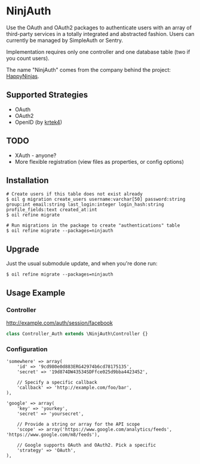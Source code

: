 # NinjAuth

Use the OAuth and OAuth2 packages to authenticate users with an array of third-party services in a totally integrated and abstracted fashion. Users can currently be managed by SimpleAuth or Sentry.

Implementation requires only one controller and one database table (two if you count users).

The name "NinjAuth" comes from the company behind the project: [HappyNinjas](http://happyninjas.com/).

## Supported Strategies

- OAuth
- OAuth2
- OpenID (by [krtek4](https://github.com/krtek4)) 

## TODO

- XAuth - anyone?
- More flexible registration (view files as properties, or config options)

## Installation

    # Create users if this table does not exist already
    $ oil g migration create_users username:varchar[50] password:string group:int email:string last_login:integer login_hash:string profile_fields:text created_at:int
    $ oil refine migrate
	
	# Run migrations in the package to create "authentications" table
	$ oil refine migrate --packages=ninjauth
	
## Upgrade

Just the usual submodule update, and when you're done run:

	$ oil refine migrate --packages=ninjauth

## Usage Example

### Controller

http://example.com/auth/session/facebook

```php
class Controller_Auth extends \NinjAuth\Controller {}
```

### Configuration

	'somewhere' => array(
		'id' => '9cd980e0d883ERG42974b6cd78175135',
		'secret' => '19d874DW43534SDFfce025d9bba4423452',
		
		// Specify a specific callback
		'callback' => 'http://example.com/foo/bar',
	),

	'google' => array(
		'key' => 'yourkey',
		'secret' => 'yoursecret',
		
		// Provide a string or array for the API scope
		'scope' => array('https://www.google.com/analytics/feeds', 'https://www.google.com/m8/feeds'),
		
		// Google supports OAuth and OAuth2. Pick a specific
		'strategy' => 'OAuth',
	),
